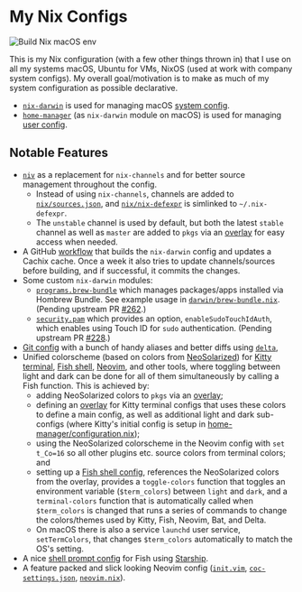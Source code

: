 # My Nix Configs

![Build Nix macOS env](https://github.com/malob/nixpkgs/workflows/Build%20Nix%20macOS%20env/badge.svg)

This is my Nix configuration (with a few other things thrown in) that I use on all my systems macOS, Ubuntu for VMs, NixOS (used at work with company system configs). My overall goal/motivation is to make as much of my system configuration as possible declarative.

* [`nix-darwin`](https://github.com/LnL7/nix-darwin) is used for managing macOS [system config](./darwin/configuration.nix).
* [`home-manager`](https://github.com/nix-community/home-manager) (as `nix-darwin` module on macOS) is used for managing [user config](./home-manager/configuration.nix).

## Notable Features

* [`niv`](https://github.com/nmattia/niv) as a replacement for `nix-channels` and for better source management throughout the config.
  * Instead of using `nix-channels`, channels are added to [`nix/sources.json`](./nix/sources.json), and [`nix/nix-defexpr`](./nix/nix-defexpr) is simlinked to `~/.nix-defexpr`.
  * The `unstable` channel is used by default, but both the latest `stable` channel as well as `master` are added to `pkgs` via an [overlay](./overlays/channels.nix) for easy access when needed.
* A GitHub [workflow](./.github/workflows/ci.yml) that builds the `nix-darwin` config and updates a Cachix cache. Once a week it also tries to update channels/sources before building, and if successful, it commits the changes.
* Some custom `nix-darwin` modules:
  * [`programs.brew-bundle`](./darwin/modules/programs/brew-bundle.nix) which manages packages/apps installed via Hombrew Bundle. See example usage in [`darwin/brew-bundle.nix`](./darwin/brew-bundle.nix). (Pending upstream PR [#262](https://github.com/LnL7/nix-darwin/pull/262).)
  * [`security.pam`](./darwin/modules/security/pam.nix) which provides an option, `enableSudoTouchIdAuth`, which enables using Touch ID for `sudo` authentication. (Pending upstream PR [#228](https://github.com/LnL7/nix-darwin/pull/228).)
* [Git config](home-manager/git.nix) with a bunch of handy aliases and better diffs using [`delta`](https://github.com/dandavison/delta),
* Unified colorscheme (based on colors from [NeoSolarized](https://github.com/overcache/NeoSolarized)) for [Kitty terminal](https://sw.kovidgoyal.net/kitty/#), [Fish shell](https://fishshell.com), [Neovim](https://neovim.io), and other tools, where toggling between light and dark can be done for all of them simultaneously by calling a Fish function. This is achieved by:
  * adding NeoSolarized colors to `pkgs` via an [overlay](./overlays/neosolarized-colors.nix);
  * defining an [overlay](./overlays/kitty-configs.nix) for Kitty terminal configs that uses these colors to define a main config, as well as additional light and dark sub-configs (where Kitty's initial config is setup in [home-manager/configuration.nix](./home-manager/configuration.nix));
  * using the NeoSolarized colorscheme in the Neovim config with `set t_Co=16` so all other plugins etc. source colors from terminal colors; and
  * setting up a [Fish shell config](./home-manager/shells.nix), references the NeoSolarized colors from the overlay, provides a `toggle-colors` function that toggles an environment variable (`$term_colors`) between `light` and `dark`, and a `terminal-colors` function that is automatically called when `$term_colors` is changed that runs a series of commands to change the colors/themes used by Kitty, Fish, Neovim, Bat, and Delta.
  * On macOS there is also a service `launchd` user service, `setTermColors`, that changes `$term_colors` automatically to match the OS's setting.
* A nice [shell prompt config](./home-manager/shells.nix) for Fish using [Starship](https://starship.rs).
* A feature packed and slick looking Neovim config ([`init.vim`](./configs/nvim/init.vim), [`coc-settings.json`](./configs/nvim/coc-settings.json), [`neovim.nix`](./home-manager/neovim.nix)).
